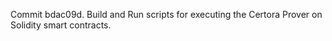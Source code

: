 Commit bdac09d.                    Build and Run scripts for executing the Certora Prover on Solidity smart contracts.